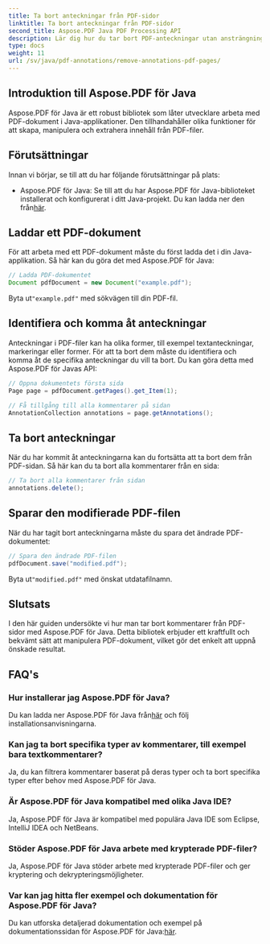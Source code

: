 ```yaml
---
title: Ta bort anteckningar från PDF-sidor
linktitle: Ta bort anteckningar från PDF-sidor
second_title: Aspose.PDF Java PDF Processing API
description: Lär dig hur du tar bort PDF-anteckningar utan ansträngning med Aspose.PDF för Java. Steg-för-steg guide och kod ingår.
type: docs
weight: 11
url: /sv/java/pdf-annotations/remove-annotations-pdf-pages/
---
```


## Introduktion till Aspose.PDF för Java

Aspose.PDF för Java är ett robust bibliotek som låter utvecklare arbeta med PDF-dokument i Java-applikationer. Den tillhandahåller olika funktioner för att skapa, manipulera och extrahera innehåll från PDF-filer.

## Förutsättningar

Innan vi börjar, se till att du har följande förutsättningar på plats:

-  Aspose.PDF för Java: Se till att du har Aspose.PDF för Java-biblioteket installerat och konfigurerat i ditt Java-projekt. Du kan ladda ner den från[här](https://releases.aspose.com/pdf/java/).

## Laddar ett PDF-dokument

För att arbeta med ett PDF-dokument måste du först ladda det i din Java-applikation. Så här kan du göra det med Aspose.PDF för Java:

```java
// Ladda PDF-dokumentet
Document pdfDocument = new Document("example.pdf");
```

 Byta ut`"example.pdf"` med sökvägen till din PDF-fil.


## Identifiera och komma åt anteckningar

Anteckningar i PDF-filer kan ha olika former, till exempel textanteckningar, markeringar eller former. För att ta bort dem måste du identifiera och komma åt de specifika anteckningar du vill ta bort. Du kan göra detta med Aspose.PDF för Javas API:

```java
// Öppna dokumentets första sida
Page page = pdfDocument.getPages().get_Item(1);

// Få tillgång till alla kommentarer på sidan
AnnotationCollection annotations = page.getAnnotations();
```

## Ta bort anteckningar

När du har kommit åt anteckningarna kan du fortsätta att ta bort dem från PDF-sidan. Så här kan du ta bort alla kommentarer från en sida:

```java
// Ta bort alla kommentarer från sidan
annotations.delete();
```

## Sparar den modifierade PDF-filen

När du har tagit bort anteckningarna måste du spara det ändrade PDF-dokumentet:

```java
// Spara den ändrade PDF-filen
pdfDocument.save("modified.pdf");
```

 Byta ut`"modified.pdf"` med önskat utdatafilnamn.

## Slutsats

I den här guiden undersökte vi hur man tar bort kommentarer från PDF-sidor med Aspose.PDF för Java. Detta bibliotek erbjuder ett kraftfullt och bekvämt sätt att manipulera PDF-dokument, vilket gör det enkelt att uppnå önskade resultat.

## FAQ's

### Hur installerar jag Aspose.PDF för Java?

 Du kan ladda ner Aspose.PDF för Java från[här](https://releases.aspose.com/pdf/java/) och följ installationsanvisningarna.

### Kan jag ta bort specifika typer av kommentarer, till exempel bara textkommentarer?

Ja, du kan filtrera kommentarer baserat på deras typer och ta bort specifika typer efter behov med Aspose.PDF för Java.

### Är Aspose.PDF för Java kompatibel med olika Java IDE?

Ja, Aspose.PDF för Java är kompatibel med populära Java IDE som Eclipse, IntelliJ IDEA och NetBeans.

### Stöder Aspose.PDF för Java arbete med krypterade PDF-filer?

Ja, Aspose.PDF för Java stöder arbete med krypterade PDF-filer och ger kryptering och dekrypteringsmöjligheter.

### Var kan jag hitta fler exempel och dokumentation för Aspose.PDF för Java?

 Du kan utforska detaljerad dokumentation och exempel på dokumentationssidan för Aspose.PDF för Java:[här](https://reference.aspose.com/pdf/java/).